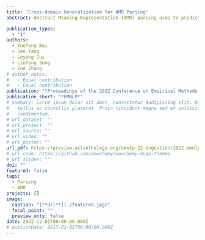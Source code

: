 ```yaml
---
title: 'Cross-domain Generalization for AMR Parsing'
abstract: Abstract Meaning Representation (AMR) parsing aims to predict an AMR graph from textual input. Recently, there has been notable growth in AMR parsing performance. However, most existing work focuses on improving the performance in the specific domain, ignoring the potential domain dependence of AMR parsing systems. To address this, we extensively evaluate five representative AMR parsers on five domains and analyze challenges to cross-domain AMR parsing. We observe that challenges to cross-domain AMR parsing mainly arise from the distribution shift of words and AMR concepts. Based on our observation, we investigate two approaches to reduce the domain distribution divergence of text and AMR features, respectively. Experimental results on two out-of-domain test sets show the superiority of our method.

publication_types:
  - "1"
authors:
  - Xuefeng Bai
  - Sen Yang
  - Leyang Cui
  - Linfeng Song
  - Yue Zhang
# author_notes:
#   - Equal contribution
#   - Equal contribution
publication: "*Proceedings of the 2022 Conference on Empirical Methods in Natural Language Processing*"
publication_short: "*EMNLP*"
# summary: Lorem ipsum dolor sit amet, consectetur #adipiscing elit. Duis posuere
#   tellus ac convallis placerat. Proin tincidunt magna sed ex sollicitudin
#   condimentum.
# url_dataset: ""
# url_project: ""
# url_source: ""
# url_video: ""
# url_poster: ""
url_pdf: https://preview.aclanthology.org/emnlp-22-ingestion/2022.emnlp-main.749.pdf
# url_code: https://github.com/wowchemy/wowchemy-hugo-themes
# url_slides: ""
doi: ""
featured: false
tags:
  - Parsing
  - AMR
projects: []
image:
  caption: "[**Url**](./featured.jpg)"
  focal_point: ""
  preview_only: false
date: 2022-12-01T00:00:00.000Z
# publishDate: 2017-01-01T00:00:00.000Z
---
```

